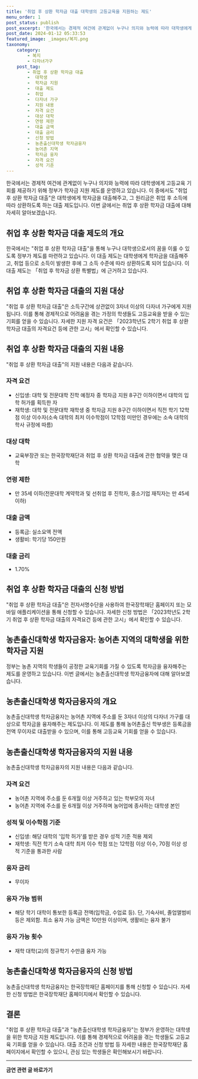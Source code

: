 ```yaml
---
title: '취업 후 상환 학자금 대출 대학생의 고등교육을 지원하는 제도'
menu_order: 1
post_status: publish
post_excerpt: '한국에서는 경제적 여건에 관계없이 누구나 의지와 능력에 따라 대학생에게 고등교육 기회를 제공하기 위해 정부가 학자금 지원 제도를 운영하고 있습니다. 이 중에서도  취업 후 상환 학자금 대출 은 대학생에게 학자금을 대출해주고, 그 원리금은 취업 후 소득에 따라 상환하도록 하는 대출 제도입니다. 이번 글에서는 취업 후 상환 학자금 대출에 대해 자세히 알아보겠습니다.'
post_date: 2024-01-12 05:33:53
featured_image: _images/복지.png
taxonomy:
    category:
        - 복지
        - 다자녀가구
    post_tag:
        - 취업 후 상환 학자금 대출
        -  대학생
        -  학자금 지원
        -  대출 제도
        -  취업
        -  다자녀 가구
        -  지원 내용
        -  자격 요건
        -  대상 대학
        -  연령 제한
        -  대출 금액
        -  대출 금리
        -  신청 방법
        -  농촌출신대학생 학자금융자
        -  농어촌 지역
        -  학자금 융자
        -  자격 요건
        -  성적 기준
---
```



한국에서는 경제적 여건에 관계없이 누구나 의지와 능력에 따라 대학생에게 고등교육 기회를 제공하기 위해 정부가 학자금 지원 제도를 운영하고 있습니다. 이 중에서도 "취업 후 상환 학자금 대출"은 대학생에게 학자금을 대출해주고, 그 원리금은 취업 후 소득에 따라 상환하도록 하는 대출 제도입니다. 이번 글에서는 취업 후 상환 학자금 대출에 대해 자세히 알아보겠습니다.

## 취업 후 상환 학자금 대출 제도의 개요

한국에서는 "취업 후 상환 학자금 대출"을 통해 누구나 대학생으로서의 꿈을 이룰 수 있도록 정부가 제도를 마련하고 있습니다. 이 대출 제도는 대학생에게 학자금을 대출해주고, 취업 등으로 소득이 발생한 후에 그 소득 수준에 따라 상환하도록 되어 있습니다. 이 대출 제도는 「취업 후 학자금 상환 특별법」에 근거하고 있습니다.

## 취업 후 상환 학자금 대출의 지원 대상

"취업 후 상환 학자금 대출"은 소득구간에 상관없이 3자녀 이상의 다자녀 가구에게 지원됩니다. 이를 통해 경제적으로 어려움을 겪는 가정의 학생들도 고등교육을 받을 수 있는 기회를 얻을 수 있습니다. 자세한 지원 자격 요건은 「2023학년도 2학기 취업 후 상환 학자금 대출의 자격요건 등에 관한 고시」에서 확인할 수 있습니다.

## 취업 후 상환 학자금 대출의 지원 내용

"취업 후 상환 학자금 대출"의 지원 내용은 다음과 같습니다.

### 자격 요건

- 신입생: 대학 및 전문대학 진학 예정자 중 학자금 지원 8구간 이하이면서 대학의 입학 허가를 획득한 자
- 재학생: 대학 및 전문대학 재학생 중 학자금 지원 8구간 이하이면서 직전 학기 12학점 이상 이수자(소속 대학의 최저 이수학점이 12학점 미만인 경우에는 소속 대학의 학사 규정에 따름)

### 대상 대학

- 교육부장관 또는 한국장학재단과 취업 후 상환 학자금 대출에 관한 협약을 맺은 대학

### 연령 제한

- 만 35세 이하(전문대학 계약학과 및 선취업 후 진학자, 중소기업 재직자는 만 45세 이하)

### 대출 금액

- 등록금: 실소요액 전액
- 생활비: 학기당 150만원

### 대출 금리

- 1.70%

## 취업 후 상환 학자금 대출의 신청 방법

"취업 후 상환 학자금 대출"은 전자서명수단을 사용하여 한국장학재단 홈페이지 또는 모바일 애플리케이션을 통해 신청할 수 있습니다. 자세한 신청 방법은 「2023학년도 2학기 취업 후 상환 학자금 대출의 자격요건 등에 관한 고시」에서 확인할 수 있습니다.

## 농촌출신대학생 학자금융자: 농어촌 지역의 대학생을 위한 학자금 지원

정부는 농촌 지역의 학생들이 공정한 교육기회를 가질 수 있도록 학자금을 융자해주는 제도를 운영하고 있습니다. 이번 글에서는 농촌출신대학생 학자금융자에 대해 알아보겠습니다.

## 농촌출신대학생 학자금융자의 개요

농촌출신대학생 학자금융자는 농어촌 지역에 주소를 둔 3자녀 이상의 다자녀 가구를 대상으로 학자금을 융자해주는 제도입니다. 이 제도를 통해 농어촌출신 학부생은 등록금을 전액 무이자로 대출받을 수 있으며, 이를 통해 고등교육 기회를 얻을 수 있습니다.

## 농촌출신대학생 학자금융자의 지원 내용

농촌출신대학생 학자금융자의 지원 내용은 다음과 같습니다.

### 자격 요건

- 농어촌 지역에 주소를 둔 6개월 이상 거주하고 있는 학부모의 자녀
- 농어촌 지역에 주소를 둔 6개월 이상 거주하며 농어업에 종사하는 대학생 본인

### 성적 및 이수학점 기준

- 신입생: 해당 대학의 '입학 허가'를 받은 경우 성적 기준 적용 제외
- 재학생: 직전 학기 소속 대학 최저 이수 학점 또는 12학점 이상 이수, 70점 이상 성적 기준을 통과한 사람

### 융자 금리

- 무이자

### 융자 가능 범위

- 해당 학기 대학이 통보한 등록금 전액(입학금, 수업료 등). 단, 기숙사비, 졸업앨범비 등은 제외함. 최소 융자 가능 금액은 10만원 이상이며, 생활비는 융자 불가

### 융자 가능 횟수

- 재학 대학(교)의 정규학기 수만큼 융자 가능

## 농촌출신대학생 학자금융자의 신청 방법

농촌출신대학생 학자금융자는 한국장학재단 홈페이지를 통해 신청할 수 있습니다. 자세한 신청 방법은 한국장학재단 홈페이지에서 확인할 수 있습니다.

## 결론

"취업 후 상환 학자금 대출"과 "농촌출신대학생 학자금융자"는 정부가 운영하는 대학생을 위한 학자금 지원 제도입니다. 이를 통해 경제적으로 어려움을 겪는 학생들도 고등교육 기회를 얻을 수 있습니다. 대출 조건과 신청 방법 등 자세한 내용은 한국장학재단 홈페이지에서 확인할 수 있으니, 관심 있는 학생들은 확인해보시기 바랍니다.
<!-- wp:separator -->
<hr class="wp-block-separator has-alpha-channel-opacity"/>
<!-- /wp:separator -->

<!-- wp:group {"backgroundColor":"base","layout":{"type":"constrained"}} -->
<div class="wp-block-group has-base-background-color has-background"><!-- wp:paragraph {"align":"center","fontSize":"medium"} -->
<p class="has-text-align-center has-large-font-size"><strong>금연 관련 글 바로가기</strong></p>
<!-- /wp:paragraph -->


<!-- wp:latest-posts
{"categories":[{"id":15153,"count":19,"description":"","link":"https://uknowlaw.com/category/%ea%b8%88%ec%97%b0/","name":"금연","slug":"금연","taxonomy":"category","parent":0,"meta":[],"_links":{"self":[{"href":"https://uknowlaw.com/wp-json/wp/v2/categories/15153"}],"collection":[{"href":"https://uknowlaw.com/wp-json/wp/v2/categories"}],"about":[{"href":"https://uknowlaw.com/wp-json/wp/v2/taxonomies/category"}],"wp:post_type":[{"href":"https://uknowlaw.com/wp-json/wp/v2/posts?categories=15153"}],"curies":[{"name":"wp","href":"https://api.w.org/{rel}","templated":true}]}}],"postsToShow":100,"excerptLength":28,"postLayout":"grid","columns":2,"featuredImageAlign":"left","featuredImageSizeSlug":"large","fontSize":"small"} /--></div>
<!-- /wp:group -->